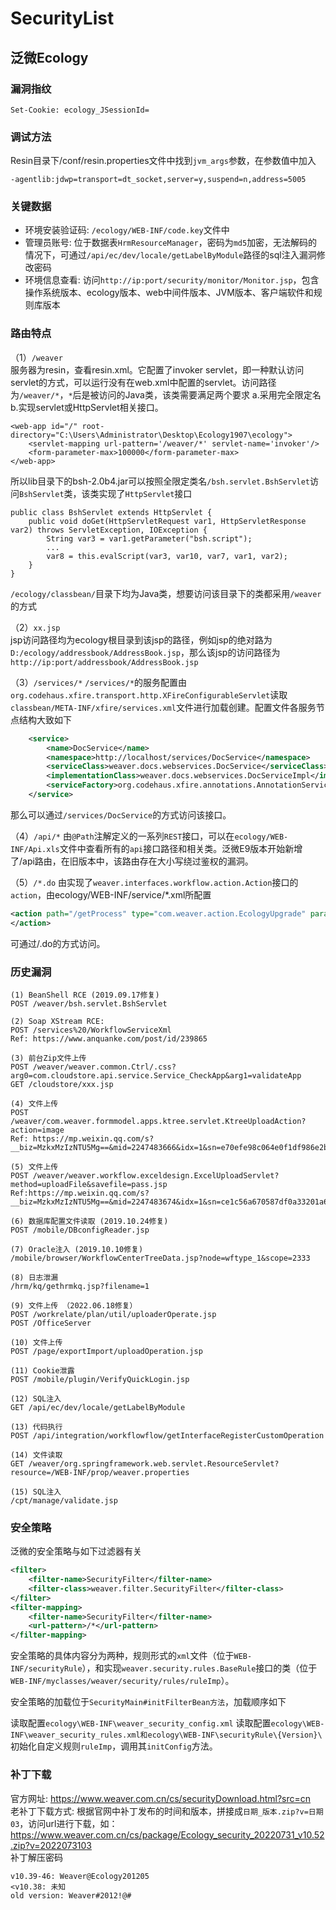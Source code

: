 # SecurityList

## 泛微Ecology ##

### 漏洞指纹 ###
`Set-Cookie: ecology_JSessionId=`

### 调试方法 ###  
Resin目录下/conf/resin.properties文件中找到`jvm_args`参数，在参数值中加入
```
-agentlib:jdwp=transport=dt_socket,server=y,suspend=n,address=5005
```

### 关键数据 ###
* 环境安装验证码: `/ecology/WEB-INF/code.key`文件中        
* 管理员账号: 位于数据表`HrmResourceManager`，密码为`md5`加密，无法解码的情况下，可通过`/api/ec/dev/locale/getLabelByModule`路径的sql注入漏洞修改密码     
* 环境信息查看: 访问`http://ip:port/security/monitor/Monitor.jsp`，包含操作系统版本、ecology版本、web中间件版本、JVM版本、客户端软件和规则库版本

### 路由特点 ###
（1）`/weaver`    
服务器为resin，查看resin.xml。它配置了invoker servlet，即一种默认访问servlet的方式，可以运行没有在web.xml中配置的servlet。访问路径为`/weaver/*`，`*`后是被访问的Java类，该类需要满足两个要求 a.采用完全限定名 b.实现servlet或HttpServlet相关接口。
```
<web-app id="/" root-directory="C:\Users\Administrator\Desktop\Ecology1907\ecology">
    <servlet-mapping url-pattern='/weaver/*' servlet-name='invoker'/>
    <form-parameter-max>100000</form-parameter-max>
</web-app>
```
所以lib目录下的bsh-2.0b4.jar可以按照全限定类名`/bsh.servlet.BshServlet`访问`BshServlet`类，该类实现了`HttpServlet`接口
```
public class BshServlet extends HttpServlet {
    public void doGet(HttpServletRequest var1, HttpServletResponse var2) throws ServletException, IOException {
        String var3 = var1.getParameter("bsh.script");
        ...
        var8 = this.evalScript(var3, var10, var7, var1, var2);
    }
}
```
`/ecology/classbean/`目录下均为Java类，想要访问该目录下的类都采用`/weaver`的方式

（2）`xx.jsp`     
jsp访问路径均为ecology根目录到该jsp的路径，例如jsp的绝对路为`D:/ecology/addressbook/AddressBook.jsp`，那么该jsp的访问路径为`http://ip:port/addressbook/AddressBook.jsp`

（3）`/services/*`
`/services/*`的服务配置由`org.codehaus.xfire.transport.http.XFireConfigurableServlet`读取`classbean/META-INF/xfire/services.xml`文件进行加载创建。配置文件各服务节点结构大致如下
```xml
    <service> 
        <name>DocService</name>  
        <namespace>http://localhost/services/DocService</namespace>  
        <serviceClass>weaver.docs.webservices.DocService</serviceClass>  
        <implementationClass>weaver.docs.webservices.DocServiceImpl</implementationClass>  
        <serviceFactory>org.codehaus.xfire.annotations.AnnotationServiceFactory</serviceFactory> 
    </service>
```
那么可以通过`/services/DocService`的方式访问该接口。

（4）`/api/*`
由`@Path`注解定义的一系列`REST`接口，可以在`ecology/WEB-INF/Api.xls`文件中查看所有的`api`接口路径和相关类。泛微E9版本开始新增了/api路由，在旧版本中，该路由存在大小写绕过鉴权的漏洞。

（5）`/*.do`
由实现了`weaver.interfaces.workflow.action.Action`接口的`action`，由ecology/WEB-INF/service/\*.xml所配置
```xml
<action path="/getProcess" type="com.weaver.action.EcologyUpgrade" parameter="getProcess" >
</action>
```
可通过/<path>.do的方式访问。

### 历史漏洞 ###
```
(1) BeanShell RCE (2019.09.17修复)
POST /weaver/bsh.servlet.BshServlet

(2) Soap XStream RCE: 
POST /services%20/WorkflowServiceXml
Ref: https://www.anquanke.com/post/id/239865

(3) 前台Zip文件上传
POST /weaver/weaver.common.Ctrl/.css?arg0=com.cloudstore.api.service.Service_CheckApp&arg1=validateApp
GET /cloudstore/xxx.jsp

(4) 文件上传
POST /weaver/com.weaver.formmodel.apps.ktree.servlet.KtreeUploadAction?action=image
Ref: https://mp.weixin.qq.com/s?__biz=MzkxMzIzNTU5Mg==&mid=2247483666&idx=1&sn=e70efe98c064e0f1df986e2b65c1a608&chksm=c1018af5f67603e39ce4d6e9375875e63e7b80633a1f99959f8d4652193ac3734765a99099ea&mpshare=1&scene=23&srcid=0414cqXy50udQOy19LYOMega&sharer_sharetime=1618332600979&sharer_shareid=d15208c7b27f111e2fe465f389ab6fac#rd

(5) 文件上传
POST /weaver/weaver.workflow.exceldesign.ExcelUploadServlet?method=uploadFile&savefile=pass.jsp
Ref:https://mp.weixin.qq.com/s?__biz=MzkxMzIzNTU5Mg==&mid=2247483674&idx=1&sn=ce1c56a670587df0a33201a62a4b6e2d&chksm=c1018afdf67603eb15bea96e668bc0279b63f241654beb000da3c7e7333d8545c4c3217d0576&scene=178&cur_album_id=1824092566640705544#rd

(6) 数据库配置文件读取 (2019.10.24修复)
POST /mobile/DBconfigReader.jsp

(7) Oracle注入 (2019.10.10修复)
/mobile/browser/WorkflowCenterTreeData.jsp?node=wftype_1&scope=2333

(8) 日志泄漏
/hrm/kq/gethrmkq.jsp?filename=1

(9) 文件上传 （2022.06.18修复）
POST /workrelate/plan/util/uploaderOperate.jsp
POST /OfficeServer

(10) 文件上传
POST /page/exportImport/uploadOperation.jsp

(11) Cookie泄露
POST /mobile/plugin/VerifyQuickLogin.jsp

(12) SQL注入
GET /api/ec/dev/locale/getLabelByModule

(13) 代码执行
POST /api/integration/workflowflow/getInterfaceRegisterCustomOperation

(14) 文件读取
GET /weaver/org.springframework.web.servlet.ResourceServlet?resource=/WEB-INF/prop/weaver.properties

(15) SQL注入
/cpt/manage/validate.jsp
```






### 安全策略 ###

泛微的安全策略与如下过滤器有关

```xml
<filter>
    <filter-name>SecurityFilter</filter-name>
    <filter-class>weaver.filter.SecurityFilter</filter-class>
</filter>
<filter-mapping>
    <filter-name>SecurityFilter</filter-name>
    <url-pattern>/*</url-pattern>
</filter-mapping>
```

安全策略的具体内容分为两种，规则形式的`xml`文件（位于`WEB-INF/securityRule`），和实现`weaver.security.rules.BaseRule`接口的类（位于`WEB-INF/myclasses/weaver/security/rules/ruleImp`）。

安全策略的加载位于`SecurityMain#initFilterBean方法`，加载顺序如下

读取配置`ecology\WEB-INF\weaver_security_config.xml`
读取配置`ecology\WEB-INF\weaver_security_rules.xml和ecology\WEB-INF\securityRule\{Version}\`
初始化自定义规则`ruleImp`，调用其`initConfig`方法。

### 补丁下载 ###
官方网址: https://www.weaver.com.cn/cs/securityDownload.html?src=cn  
老补丁下载方式: 根据官网中补丁发布的时间和版本，拼接成`日期_版本.zip?v=日期03`，访问url进行下载，如：  
https://www.weaver.com.cn/cs/package/Ecology_security_20220731_v10.52.zip?v=2022073103  
补丁解压密码
```
v10.39-46: Weaver@Ecology201205
<v10.38: 未知
old version: Weaver#2012!@#
``` 
